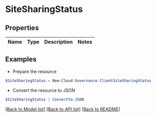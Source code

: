 # SiteSharingStatus
## Properties

Name | Type | Description | Notes
------------ | ------------- | ------------- | -------------

## Examples

- Prepare the resource
```powershell
$SiteSharingStatus = New-Cloud.Governance.ClientSiteSharingStatus 
```

- Convert the resource to JSON
```powershell
$SiteSharingStatus | ConvertTo-JSON
```

[[Back to Model list]](../README.md#documentation-for-models) [[Back to API list]](../README.md#documentation-for-api-endpoints) [[Back to README]](../README.md)

